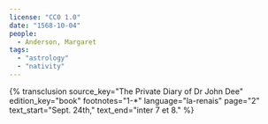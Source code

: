 ```yaml
---
license: "CC0 1.0"
date: "1568-10-04"
people:
  - Anderson, Margaret
tags:
  - "astrology"
  - "nativity"
---
```

{% transclusion
  source_key="The Private Diary of Dr John Dee"
  edition_key="book"
  footnotes="1-*"
  language="la-renais"
  page="2"
  text_start="Sept. 24th,"
  text_end="inter 7 et 8."
%}
